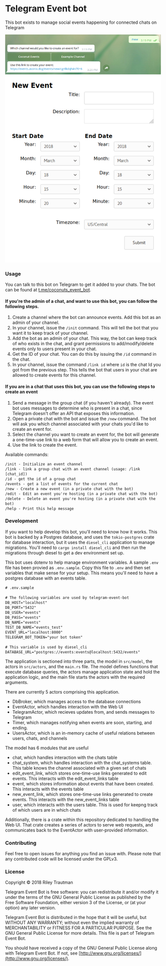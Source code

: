 # Telegram Event bot

This bot exists to manage social events happening for connected chats on Telegram

![event creation request](https://raw.githubusercontent.com/asonix/telegram-event-bot/master/img/new_event.png)
![event creation form](https://raw.githubusercontent.com/asonix/telegram-event-bot/master/img/event_form.png)

### Usage

You can talk to this bot on Telegram to get it added to your chats. The bot can be found at [t.me/coconuts_event_bot](https://t.me/coconuts_event_bot).

#### If you're the admin of a chat, and want to use this bot, you can follow the following steps.

1. Create a channel where the bot can announce events. Add this bot as an admin of your channel.
2. In your channel, issue the `/init` command. This will tell the bot that you want it to keep track of your channel.
3. Add the bot as an admin of your chat. This way, the bot can keep track of who exists in the chat, and grant permissions to add/modify/delete events only to users present in your chat.
4. Get the ID of your chat. You can do this by issuing the `/id` command in the chat.
5. In your channel, issue the command `/link id` where `id` is the chat Id you got from the previous step. This tells the bot that users in your chat are allowed to create events for this channel.

#### If you are in a chat that uses this bot, you can use the following steps to create an event

1. Send a message in the group chat (if you haven't already). The event bot uses messages to determine who is present in a chat, since Telegram doesn't offer an API that exposes this information.
2. Open a private chat with the bot and issue the `/new` command. The bot will ask you which channel associated with your chats you'd like to create an event for.
3. Select the channel you want to create an event for, the bot will generate a one-time-use link to a web form that will allow you to create an event.
4. Use the link to create the event.

Available commands:
```
/init - Initialize an event channel
/link - link a group chat with an event channel (usage: /link [chat_id])
/id - get the id of a group chat
/events - get a list of events for the current chat
/new - Create a new event (in a private chat with the bot)
/edit - Edit an event you're hosting (in a private chat with the bot)
/delete - Delete an event you're hosting (in a private chat with the bot)
/help - Print this help message
```

### Development

If you want to help develop this bot, you'll need to know how it works. This bot is backed by a Postgres database, and uses the `tokio-postgres` crate for database interaction, but it uses the `diesel_cli` application to manage migrations. You'll need to `cargo install diesel_cli` and then run the migrations through diesel to get a dev environment set up.

This bot uses dotenv to help manage environment variables. A sample `.env` file has been provied as `.env.sample`. Copy this file to `.env` and then set variables that make sense for your setup. This means you'll need to have a postgres database with an events table.

```
# .env.sample

# The following variables are used by telegram-event-bot
DB_HOST="localhost"
DB_PORT="5432"
DB_USER="events"
DB_PASS="events"
DB_NAME="events"
TEST_DB_NAME="events_test"
EVENT_URL="localhost:8000"
TELEGRAM_BOT_TOKEN="your bot token"

# This variable is used by diesel_cli
DATABASE_URL="postgres://events:events@localhost:5432/events"
```

The application is sectioned into three parts, the model in `src/model`, the actors in `src/actors`, and the `main.rs` file. The model defines functions that execute database queries, the actors manage application state and hold the application logic, and the main file starts the actors with the required arguments.

There are currently 5 actors comprising this application.
 - DbBroker, which manages access to the database connections
 - EventActor, which handles interaction with the Web UI
 - TelegramActor, which recieves updates from, and sends messages to Telegram
 - Timer, which manages notifying when events are soon, starting, and ending.
 - UsersActor, which is an in-memory cache of useful relations between users, chats, and channels

The model has 6 modules that are useful
 - chat, which handles interaction with the chats table
 - chat_system, which handles interaction with the chat_systems table. This table knows the channel associated with a given set of chats
 - edit_event_link, which stores one-time-use links generated to edit events. This interacts with the edit_event_links table
 - event, which stores information about events that have been created. This interacts with the events table
 - new_event_link, which stores one-time-use links generated to create events. This interacts with the new_event_links table
 - user, which interacts with the users table. This is used for keepng track of which users are in which chats

Additionally, there is a crate within this repository dedicated to handling the Web UI. That crate creates a series of actors to serve web requests, and communicates back to the EventActor with user-provided information.

### Contributing
Feel free to open issues for anything you find an issue with. Please note that any contributed code will be licensed under the GPLv3.

### License

Copyright © 2018 Riley Trautman

Telegram Event Bot is free software: you can redistribute it and/or modify it under the terms of the GNU General Public License as published by the Free Software Foundation, either version 3 of the License, or (at your option) any later version.

Telegram Event Bot is distributed in the hope that it will be useful, but WITHOUT ANY WARRANTY; without even the implied warranty of MERCHANTABILITY or FITNESS FOR A PARTICULAR PURPOSE. See the GNU General Public License for more details. This file is part of Telegram Event Bot.

You should have received a copy of the GNU General Public License along with Telegram Event Bot. If not, see [http://www.gnu.org/licenses/](http://www.gnu.org/licenses/).
